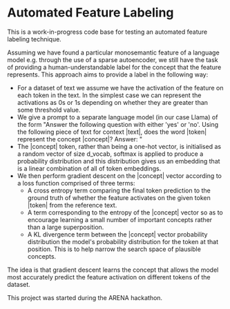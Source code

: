 # Automated Feature Labeling

This is a work-in-progress code base for testing an automated feature labeling technique.

Assuming we have found a particular monosemantic feature of a language model e.g. through the use of a sparse autoencoder, 
we still have the task of providing a human-understandable label for the concept that the feature represents. This approach aims to 
provide a label in the following way:

- For a dataset of text we assume we have the activation of the feature on each token in the text. In the simplest case we can represent the activations as 0s or 1s depending on whether they are greater than some threshold value.
- We give a prompt to a separate language model (in our case Llama) of the form "Answer the following question with either 'yes' or 'no'. Using the following piece of text for context |text|, does the word |token| represent the concept |concept|? Answer: "
- The |concept| token, rather than being a one-hot vector, is initialised as a random vector of size d_vocab, softmax is applied to produce a probability distribution and this distribution gives us an embedding that is a linear combination of all of token embeddings.
- We then perform gradient descent on the |concept| vector according to a loss function comprised of three terms:
  - A cross entropy term comparing the final token prediction to the ground truth of whether the feature activates on the given token |token| from the reference text.
  - A term corresponding to the entropy of the |concept| vector so as to encourage learning a small number of important concepts rather than a large superposition.
  - A KL divergence term between the |concept| vector probability distribution the model's probability distribution for the token at that position. This is to help narrow the search space of plausible concepts.

 The idea is that gradient descent learns the concept that allows the model most accurately predict the feature activation on different tokens of the dataset.

 This project was started during the ARENA hackathon.
  
